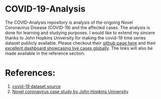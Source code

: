 # COVID-19-Analysis

The COVID-Analysis repository is analysis of the ongoing Novel Coronavirus Disease (COVID-19) and the affected cases. The analysis is done for learning and studying purposes. I would like to extend my sincere thanks to John Hopkins University for making the covid-19 time series dataset publicly available. Please checkout their [github page here](https://github.com/CSSEGISandData/COVID-19) and their [excellent dashboard showcasing live cases globally](https://www.arcgis.com/apps/opsdashboard/index.html#/bda7594740fd40299423467b48e9ecf6). The links will also be made available in the reference section.

# References:

1. [covid-19 dataset source](https://github.com/CSSEGISandData/COVID-19/tree/master/csse_covid_19_data/csse_covid_19_time_series)
2. [Novel coronavirus case study by John Hopkins University](https://github.com/CSSEGISandData/COVID-19)
